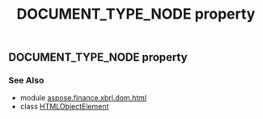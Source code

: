﻿---
title: DOCUMENT_TYPE_NODE property
second_title: Aspose.Finance for Python via .NET API References
description: 
type: docs
weight: 160
url: /python-net/aspose.finance.xbrl.dom.html/htmlobjectelement/document_type_node/
is_root: false
---

## DOCUMENT_TYPE_NODE property


### See Also
* module [aspose.finance.xbrl.dom.html](../../)
* class [HTMLObjectElement](/finance/python-net/aspose.finance.xbrl.dom.html/htmlobjectelement)
